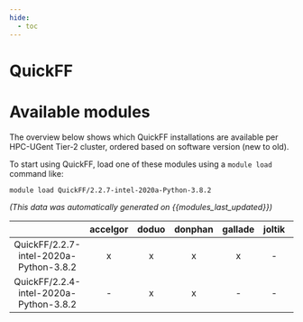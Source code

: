 ```yaml
---
hide:
  - toc
---
```


QuickFF
=======

# Available modules


The overview below shows which QuickFF installations are available per HPC-UGent Tier-2 cluster, ordered based on software version (new to old).

To start using QuickFF, load one of these modules using a `module load` command like:

```shell
module load QuickFF/2.2.7-intel-2020a-Python-3.8.2
```

*(This data was automatically generated on {{modules_last_updated}})*  

| |accelgor|doduo|donphan|gallade|joltik|shinx|skitty|
| :---: | :---: | :---: | :---: | :---: | :---: | :---: | :---: |
|QuickFF/2.2.7-intel-2020a-Python-3.8.2|x|x|x|x|-|-|-|
|QuickFF/2.2.4-intel-2020a-Python-3.8.2|-|x|x|-|-|-|-|
